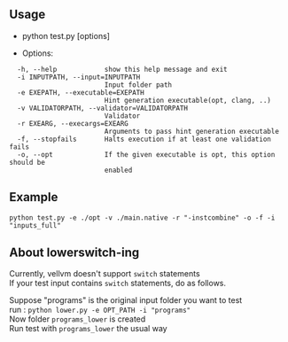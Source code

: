 ## Usage ##

- python test.py [options]

- Options:
```
  -h, --help            show this help message and exit
  -i INPUTPATH, --input=INPUTPATH
                        Input folder path
  -e EXEPATH, --executable=EXEPATH
                        Hint generation executable(opt, clang, ..)
  -v VALIDATORPATH, --validator=VALIDATORPATH
                        Validator
  -r EXEARG, --execargs=EXEARG
                        Arguments to pass hint generation executable
  -f, --stopfails       Halts execution if at least one validation fails
  -o, --opt             If the given executable is opt, this option should be
                        enabled
```

## Example ##

`python test.py -e ./opt -v ./main.native -r "-instcombine" -o -f -i "inputs_full"`

## About lowerswitch-ing ##
Currently, vellvm doesn't support `switch` statements  
If your test input contains `switch` statements, do as follows.  

Suppose "programs" is the original input folder you want to test  
run : `python lower.py -e OPT_PATH -i "programs"`  
Now folder `programs_lower` is created  
Run test with `programs_lower` the usual way  
